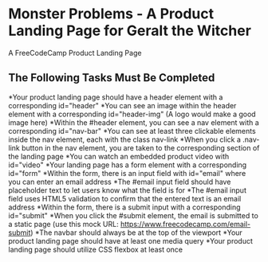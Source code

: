 # Monster Problems - A Product Landing Page for Geralt the Witcher
A FreeCodeCamp Product Landing Page

## The Following Tasks Must Be Completed
*Your product landing page should have a header element with a corresponding id="header"
*You can see an image within the header element with a corresponding id="header-img" (A logo would make a good image here)
*Within the #header element, you can see a nav element with a corresponding id="nav-bar"
*You can see at least three clickable elements inside the nav element, each with the class nav-link
*When you click a .nav-link button in the nav element, you are taken to the corresponding section of the landing page
*You can watch an embedded product video with id="video"
*Your landing page has a form element with a corresponding id="form"
*Within the form, there is an input field with id="email" where you can enter an email address
*The #email input field should have placeholder text to let users know what the field is for
*The #email input field uses HTML5 validation to confirm that the entered text is an email address
*Within the form, there is a submit input with a corresponding id="submit"
*When you click the #submit element, the email is submitted to a static page (use this mock URL: https://www.freecodecamp.com/email-submit)
*The navbar should always be at the top of the viewport
*Your product landing page should have at least one media query
*Your product landing page should utilize CSS flexbox at least once
